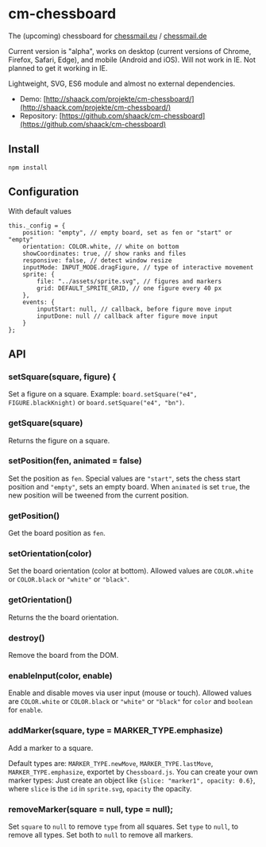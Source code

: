 # cm-chessboard

The (upcoming) chessboard for [chessmail.eu](https://www.chessmail.eu) / [chessmail.de](https://www.chessmail.de)

Current version is "alpha", works on desktop (current versions of Chrome, Firefox, Safari, Edge), 
and mobile (Android and iOS). Will not work in IE. Not planned to get it working in IE.

Lightweight, SVG, ES6 module and almost no external dependencies.

- Demo: [http://shaack.com/projekte/cm-chessboard/](http://shaack.com/projekte/cm-chessboard/)
- Repository: [https://github.com/shaack/cm-chessboard](https://github.com/shaack/cm-chessboard)

## Install

`npm install`

## Configuration

With default values
```
this._config = {
    position: "empty", // empty board, set as fen or "start" or "empty"
    orientation: COLOR.white, // white on bottom
    showCoordinates: true, // show ranks and files
    responsive: false, // detect window resize
    inputMode: INPUT_MODE.dragFigure, // type of interactive movement
    sprite: {
        file: "../assets/sprite.svg", // figures and markers
        grid: DEFAULT_SPRITE_GRID, // one figure every 40 px
    },
    events: {
        inputStart: null, // callback, before figure move input
        inputDone: null // callback after figure move input
    }
};
```  

## API

### setSquare(square, figure) {

Set a figure on a square. Example: `board.setSquare("e4", FIGURE.blackKnight)` or
`board.setSquare("e4", "bn")`.

### getSquare(square)

Returns the figure on a square.

### setPosition(fen, animated = false)

Set the position as `fen`. Special values are `"start"`, sets the chess start position and 
`"empty"`, sets an empty board. When `animated` is set `true`, the new position will be 
tweened from the current position.

### getPosition()

Get the board position as `fen`.

### setOrientation(color)

Set the board orientation (color at bottom). Allowed values are `COLOR.white` or `COLOR.black` 
or `"white"` or `"black"`.

###  getOrientation()

Returns the the board orientation. 

### destroy()

Remove the board from the DOM.

### enableInput(color, enable)

Enable and disable moves via user input (mouse or touch). Allowed values are `COLOR.white` or `COLOR.black` 
 or `"white"` or `"black"` for `color` and `boolean` for `enable`.
 
### addMarker(square, type = MARKER_TYPE.emphasize)

Add a marker to a square.

Default types are: `MARKER_TYPE.newMove`, `MARKER_TYPE.lastMove`, `MARKER_TYPE.emphasize`,
exportet by `Chessboard.js`. You can create your own marker types: Just create an object like 
`{slice: "marker1", opacity: 0.6}`, where `slice` is the `id` in `sprite.svg`, `opacity` the opacity.


### removeMarker(square = null, type = null);

Set `square` to `null` to remove `type` from all squares.
Set `type` to `null`, to remove all types. Set both to `null` to remove all markers.
